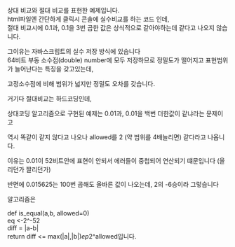 상대 비교와 절대 비교를 표현한 예제입니다. <br>
html파일엔 간단하게 클릭시 콘솔에 실수비교를 하는 코드 인데, <br>
절대 비교시에 0.1과, 0.1을 3번 곱한 값은 상식적으로 같아야하는데 같다고 나오지 않습니다. <br>

그이유는 자바스크립트의 실수 저장 방식에 있습니다 <br>
64비트 부동 소수점(double) number에 모두 저장하므로 정밀도가 떨어지고 표현범위가 늘어난다는 특징을 갖고있는데,<br>

고정소수점에 비해 범위가 넓지만 정밀도 오차를 갖습니다.<br>

거기다 절대비교는 하드코딩인데,<br>

상대코딩 알고리즘으로 구현된 예제는 0.01과, 0.01을 백번 더한값이 같냐라는 문제이고<br>

역시 똑같이 같지 않다고 나오나 allowed를 2 (약 범위를 4배늘리면) 같다라고 나옵니다.<br>

이유는  0.01이 52비트안에 표현이 안되서 에러들이 중첩되어 연산되기 떄문입니다 (올리던가 짤리던가)<br>

반면에 0.015625는 100번 곱해도 올바른 값이 나오는데, 2의 -6승이라 그렇습니다<br>


알고리즘은

def is_equal(a,b, allowed=0) <br>
    eq <-2^-52   <br>
    diff = |a-b| <br>
    return diff <= max(|a|,|b|)*ep*2^allowed입니다. <br>

